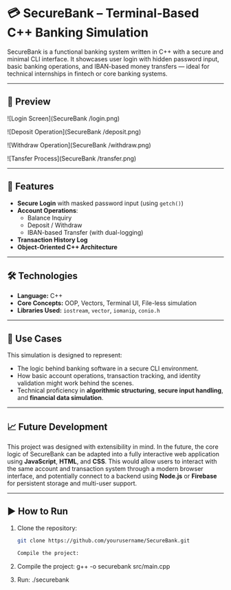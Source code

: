 # 💳 SecureBank – Terminal-Based C++ Banking Simulation

SecureBank is a functional banking system written in C++ with a secure and minimal CLI interface. It showcases user login with hidden password input, basic banking operations, and IBAN-based money transfers — ideal for technical internships in fintech or core banking systems.

---

## 🎥 Preview

![Login Screen](SecureBank
/login.png)

![Deposit Operation](SecureBank
/deposit.png)

![Withdraw Operation](SecureBank
/withdraw.png)

![Tansfer Process](SecureBank
/transfer.png)


---

## 🔐 Features

- **Secure Login** with masked password input (using `getch()`)
- **Account Operations**:
  - Balance Inquiry  
  - Deposit / Withdraw  
  - IBAN-based Transfer (with dual-logging)
- **Transaction History Log**  
- **Object-Oriented C++ Architecture**

---

## 🛠 Technologies

- **Language:** C++  
- **Core Concepts:** OOP, Vectors, Terminal UI, File-less simulation  
- **Libraries Used:** `iostream`, `vector`, `iomanip`, `conio.h`

---

## 🧠 Use Cases

This simulation is designed to represent:
- The logic behind banking software in a secure CLI environment.
- How basic account operations, transaction tracking, and identity validation might work behind the scenes.
- Technical proficiency in **algorithmic structuring**, **secure input handling**, and **financial data simulation**.

---

## 📈 Future Development

This project was designed with extensibility in mind. In the future, the core logic of SecureBank can be adapted into a fully interactive web application using **JavaScript**, **HTML**, and **CSS**. This would allow users to interact with the same account and transaction system through a modern browser interface, and potentially connect to a backend using **Node.js** or **Firebase** for persistent storage and multi-user support.

---

## ▶️ How to Run

1. Clone the repository:
   ```bash
   git clone https://github.com/yourusername/SecureBank.git

   Compile the project:

2. Compile the project:
g++ -o securebank src/main.cpp

3. Run:
./securebank


